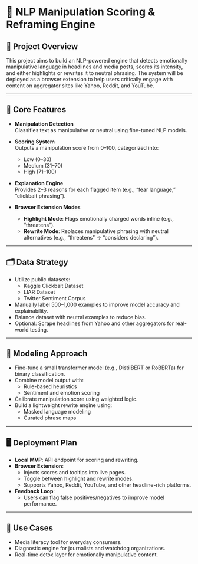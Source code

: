 # 🧠 NLP Manipulation Scoring & Reframing Engine

## 📌 Project Overview

This project aims to build an NLP-powered engine that detects emotionally manipulative language in headlines and media posts, scores its intensity, and either highlights or rewrites it to neutral phrasing. The system will be deployed as a browser extension to help users critically engage with content on aggregator sites like Yahoo, Reddit, and YouTube.

---

## 🔧 Core Features

- **Manipulation Detection**  
  Classifies text as manipulative or neutral using fine-tuned NLP models.

- **Scoring System**  
  Outputs a manipulation score from 0–100, categorized into:
  - Low (0–30)
  - Medium (31–70)
  - High (71–100)

- **Explanation Engine**  
  Provides 2–3 reasons for each flagged item (e.g., “fear language,” “clickbait phrasing”).

- **Browser Extension Modes**  
  - **Highlight Mode**: Flags emotionally charged words inline (e.g., “threatens”).  
  - **Rewrite Mode**: Replaces manipulative phrasing with neutral alternatives (e.g., “threatens” → “considers declaring”).

---

## 🗂️ Data Strategy

- Utilize public datasets:
  - Kaggle Clickbait Dataset
  - LIAR Dataset
  - Twitter Sentiment Corpus
- Manually label 500–1,000 examples to improve model accuracy and explainability.
- Balance dataset with neutral examples to reduce bias.
- Optional: Scrape headlines from Yahoo and other aggregators for real-world testing.

---

## 🧠 Modeling Approach

- Fine-tune a small transformer model (e.g., DistilBERT or RoBERTa) for binary classification.
- Combine model output with:
  - Rule-based heuristics
  - Sentiment and emotion scoring
- Calibrate manipulation score using weighted logic.
- Build a lightweight rewrite engine using:
  - Masked language modeling
  - Curated phrase maps

---

## 🖥️ Deployment Plan

- **Local MVP**: API endpoint for scoring and rewriting.
- **Browser Extension**:
  - Injects scores and tooltips into live pages.
  - Toggle between highlight and rewrite modes.
  - Supports Yahoo, Reddit, YouTube, and other headline-rich platforms.
- **Feedback Loop**:
  - Users can flag false positives/negatives to improve model performance.

---

## 🧪 Use Cases

- Media literacy tool for everyday consumers.
- Diagnostic engine for journalists and watchdog organizations.
- Real-time detox layer for emotionally manipulative content.
